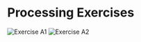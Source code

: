 # Processing Exercises
![Exercise A1](https://i.imgur.com/49Ejsa5.png)
![Exercise A2](https://i.imgur.com/0YhH1b9.png)
